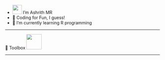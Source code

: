 - <img src="https://raw.githubusercontent.com/MartinHeinz/MartinHeinz/master/wave.gif" width=30px> I’m Ashrith MR
- 👀 Coding for Fun, I guess!
- 🌱 I’m currently learning R programming

---

🧰 Toolbox
<img src="https://cdn.worldvectorlogo.com/logos/css-3.svg" width=50px>

---




<!---
ashhh-01/ashhh-01 is a ✨ special ✨ repository because its `README.md` (this file) appears on your GitHub profile.
You can click the Preview link to take a look at your changes.
--->
